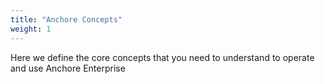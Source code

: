 ```yaml
---
title: "Anchore Concepts"
weight: 1
---
```


Here we define the core concepts that you need to understand to operate and use Anchore Enterprise
